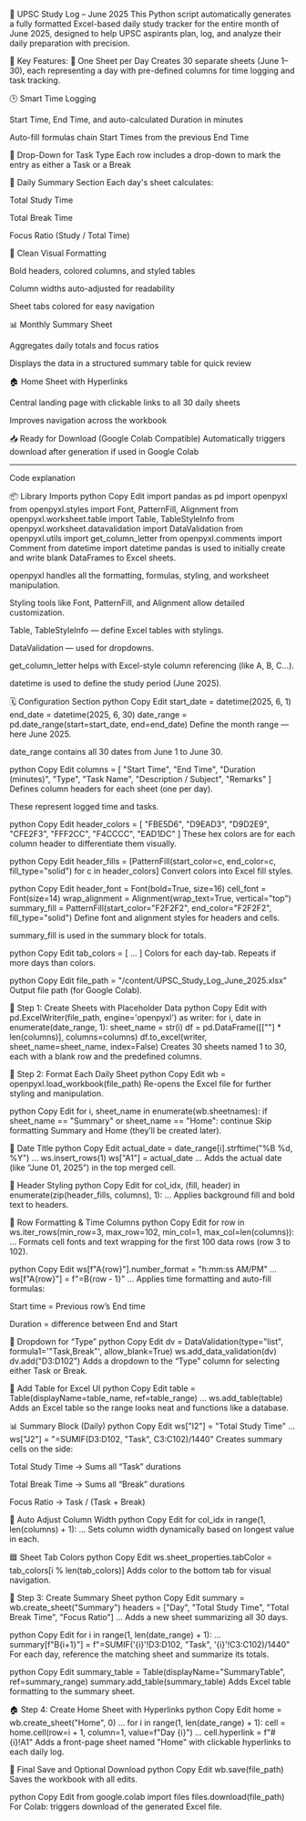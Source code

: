 📘 UPSC Study Log – June 2025
This Python script automatically generates a fully formatted Excel-based daily study tracker for the entire month of June 2025, designed to help UPSC aspirants plan, log, and analyze their daily preparation with precision.

🔑 Key Features:
📅 One Sheet per Day
Creates 30 separate sheets (June 1–30), each representing a day with pre-defined columns for time logging and task tracking.

🕒 Smart Time Logging

Start Time, End Time, and auto-calculated Duration in minutes

Auto-fill formulas chain Start Times from the previous End Time

🔽 Drop-Down for Task Type
Each row includes a drop-down to mark the entry as either a Task or a Break

🧮 Daily Summary Section
Each day's sheet calculates:

Total Study Time

Total Break Time

Focus Ratio (Study / Total Time)

🎨 Clean Visual Formatting

Bold headers, colored columns, and styled tables

Column widths auto-adjusted for readability

Sheet tabs colored for easy navigation

📊 Monthly Summary Sheet

Aggregates daily totals and focus ratios

Displays the data in a structured summary table for quick review

🏠 Home Sheet with Hyperlinks

Central landing page with clickable links to all 30 daily sheets

Improves navigation across the workbook

📥 Ready for Download (Google Colab Compatible)
Automatically triggers download after generation if used in Google Colab

-------------------------------------------------------------------------------------------------------------------------------------------------------------------------------------
Code explanation

📦 Library Imports
python
Copy
Edit
import pandas as pd
import openpyxl
from openpyxl.styles import Font, PatternFill, Alignment
from openpyxl.worksheet.table import Table, TableStyleInfo
from openpyxl.worksheet.datavalidation import DataValidation
from openpyxl.utils import get_column_letter
from openpyxl.comments import Comment
from datetime import datetime
pandas is used to initially create and write blank DataFrames to Excel sheets.

openpyxl handles all the formatting, formulas, styling, and worksheet manipulation.

Styling tools like Font, PatternFill, and Alignment allow detailed customization.

Table, TableStyleInfo — define Excel tables with stylings.

DataValidation — used for dropdowns.

get_column_letter helps with Excel-style column referencing (like A, B, C…).

datetime is used to define the study period (June 2025).

🗓️ Configuration Section
python
Copy
Edit
start_date = datetime(2025, 6, 1)
end_date = datetime(2025, 6, 30)
date_range = pd.date_range(start=start_date, end=end_date)
Define the month range — here June 2025.

date_range contains all 30 dates from June 1 to June 30.

python
Copy
Edit
columns = [
    "Start Time", "End Time", "Duration (minutes)",
    "Type", "Task Name", "Description / Subject", "Remarks"
]
Defines column headers for each sheet (one per day).

These represent logged time and tasks.

python
Copy
Edit
header_colors = [
    "FBE5D6", "D9EAD3", "D9D2E9", "CFE2F3", "FFF2CC", "F4CCCC", "EAD1DC"
]
These hex colors are for each column header to differentiate them visually.

python
Copy
Edit
header_fills = [PatternFill(start_color=c, end_color=c, fill_type="solid") for c in header_colors]
Convert colors into Excel fill styles.

python
Copy
Edit
header_font = Font(bold=True, size=16)
cell_font = Font(size=14)
wrap_alignment = Alignment(wrap_text=True, vertical="top")
summary_fill = PatternFill(start_color="F2F2F2", end_color="F2F2F2", fill_type="solid")
Define font and alignment styles for headers and cells.

summary_fill is used in the summary block for totals.

python
Copy
Edit
tab_colors = [
    ...
]
Colors for each day-tab. Repeats if more days than colors.

python
Copy
Edit
file_path = "/content/UPSC_Study_Log_June_2025.xlsx"
Output file path (for Google Colab).

📄 Step 1: Create Sheets with Placeholder Data
python
Copy
Edit
with pd.ExcelWriter(file_path, engine='openpyxl') as writer:
    for i, date in enumerate(date_range, 1):
        sheet_name = str(i)
        df = pd.DataFrame([[""] * len(columns)], columns=columns)
        df.to_excel(writer, sheet_name=sheet_name, index=False)
Creates 30 sheets named 1 to 30, each with a blank row and the predefined columns.

🎨 Step 2: Format Each Daily Sheet
python
Copy
Edit
wb = openpyxl.load_workbook(file_path)
Re-opens the Excel file for further styling and manipulation.

python
Copy
Edit
for i, sheet_name in enumerate(wb.sheetnames):
    if sheet_name == "Summary" or sheet_name == "Home":
        continue
Skip formatting Summary and Home (they’ll be created later).

🔹 Date Title
python
Copy
Edit
actual_date = date_range[i].strftime("%B %d, %Y")
...
ws.insert_rows(1)
ws["A1"] = actual_date
...
Adds the actual date (like “June 01, 2025”) in the top merged cell.

🔹 Header Styling
python
Copy
Edit
for col_idx, (fill, header) in enumerate(zip(header_fills, columns), 1):
    ...
Applies background fill and bold text to headers.

🔹 Row Formatting & Time Columns
python
Copy
Edit
for row in ws.iter_rows(min_row=3, max_row=102, min_col=1, max_col=len(columns)):
    ...
Formats cell fonts and text wrapping for the first 100 data rows (row 3 to 102).

python
Copy
Edit
ws[f"A{row}"].number_format = "h:mm:ss AM/PM"
...
ws[f"A{row}"] = f"=B{row - 1}"
...
Applies time formatting and auto-fill formulas:

Start time = Previous row’s End time

Duration = difference between End and Start

🔽 Dropdown for “Type”
python
Copy
Edit
dv = DataValidation(type="list", formula1='"Task,Break"', allow_blank=True)
ws.add_data_validation(dv)
dv.add("D3:D102")
Adds a dropdown to the “Type” column for selecting either Task or Break.

🔢 Add Table for Excel UI
python
Copy
Edit
table = Table(displayName=table_name, ref=table_range)
...
ws.add_table(table)
Adds an Excel table so the range looks neat and functions like a database.

📊 Summary Block (Daily)
python
Copy
Edit
ws["I2"] = "Total Study Time"
...
ws["J2"] = "=SUMIF(D3:D102, \"Task\", C3:C102)/1440"
Creates summary cells on the side:

Total Study Time → Sums all “Task” durations

Total Break Time → Sums all “Break” durations

Focus Ratio → Task / (Task + Break)

📐 Auto Adjust Column Width
python
Copy
Edit
for col_idx in range(1, len(columns) + 1):
    ...
Sets column width dynamically based on longest value in each.

🟦 Sheet Tab Colors
python
Copy
Edit
ws.sheet_properties.tabColor = tab_colors[i % len(tab_colors)]
Adds color to the bottom tab for visual navigation.

🧾 Step 3: Create Summary Sheet
python
Copy
Edit
summary = wb.create_sheet("Summary")
headers = ["Day", "Total Study Time", "Total Break Time", "Focus Ratio"]
...
Adds a new sheet summarizing all 30 days.

python
Copy
Edit
for i in range(1, len(date_range) + 1):
    ...
    summary[f"B{i+1}"] = f"=SUMIF('{i}'!D3:D102, \"Task\", '{i}'!C3:C102)/1440"
For each day, reference the matching sheet and summarize its totals.

python
Copy
Edit
summary_table = Table(displayName="SummaryTable", ref=summary_range)
summary.add_table(summary_table)
Adds Excel table formatting to the summary sheet.

🏠 Step 4: Create Home Sheet with Hyperlinks
python
Copy
Edit
home = wb.create_sheet("Home", 0)
...
for i in range(1, len(date_range) + 1):
    cell = home.cell(row=i + 1, column=1, value=f"Day {i}")
    ...
    cell.hyperlink = f"#{i}!A1"
Adds a front-page sheet named "Home" with clickable hyperlinks to each daily log.

💾 Final Save and Optional Download
python
Copy
Edit
wb.save(file_path)
Saves the workbook with all edits.

python
Copy
Edit
from google.colab import files
files.download(file_path)
For Colab: triggers download of the generated Excel file.

